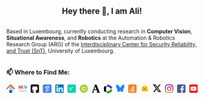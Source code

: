 <h2 style="text-align: center;">Hey there 👋, I am Ali!</h2>

<div style="display: flex; gap: 20px; align-items: center;">
    <div style="flex: 1; display: grid; gap: 4px; grid-auto-flow: column;">
        <!-- Content related to research -->
        <p>Based in Luxembourg, currently conducting research in <b>Computer Vision</b>, <b>Situational Awareness</b>, and <b>Robotics</b> at the Automation & Robotics Research Group (ARG) of the <a href="https://www.uni.lu/snt-en/" target="_blank">Interdisciplinary Center for Security Reliability, and Trust (SnT)</a>, University of Luxembourg.</p>
    </div>
    <!--
    <div style="flex: 1;">
        <p align="center">
            <img src="programmer.gif" alt="Programmer" style="margin: 10px;"/>
        </p>
    </div>
    -->
</div>

<!-- <div style="text-align:center; display: flex; gap: 20px; align-items: center;">
    <a href="#">
        <img  alt="alitourani's GitHub Stats" src="https://awesome-github-stats.azurewebsites.net/user-stats/alitourani?cardType=github&theme=merko&preferLogin=false" />
    </a>
</div> -->

### 📫 Where to Find Me:

<div style="display: grid; gap: 10px; grid-auto-flow: column;" align="center">
    <a href="https://alitourani.github.io/" target="_blank"><img src="logos/home.svg" width="35px" alt="Home" /></a>
    <a href="https://www.uni.lu/snt-en/people/ali-tourani/" target="_blank"><img src="logos/unilu.svg" width="35px" alt="Web-Page" /></a>
    <a href="https://github.com/alitourani" target="_blank"><img src="logos/github.svg" width="35px" alt="GitHub" /></a>
    <a href="http://scholar.google.com/citations?user=_VkNRkUAAAAJ&hl=en" target="_blank"><img src="logos/gscholar.svg" width="35px" alt="Google Scholar" /></a>
    <a href="https://www.linkedin.com/in/alitourani/" target="_blank"><img src="logos/linkedin.svg" width="35px" alt="LinkedIn" /></a>
    <a href="https://www.researchgate.net/profile/Ali-Tourani-2" target="_blank"><img src="logos/researchgate.svg" width="35px" alt="Researchgate" /></a>
    <a href="https://orcid.org/0000-0002-6955-1172" target="_blank"><img src="logos/orcid.svg" width="35px" alt="ORCID" /></a>
    <a href="https://uni-lu.academia.edu/AliTourani" target="_blank"><img src="logos/academia.svg" width="35px" alt="Academia" /></a>
    <a href="https://www.webofscience.com/wos/author/record/HNQ-0031-2023" target="_blank"><img src="logos/clvt.svg" width="35px" alt="WoS" /></a>
    <a href="https://bsky.app/profile/alitourani.bsky.social" target="_blank"><img src="logos/bluesky.svg" width="35px" alt="BlueSky" /></a>
    <a href="https://stackoverflow.com/users/2425822/ali-tourani" target="_blank"><img src="logos/stackoverflow.svg" width="35px" alt="StackOverflow" /></a>
    <a href="https://huggingface.co/alitourani" target="_blank"><img src="logos/hf-logo.svg" width="35px" alt="HuggingFace" /></a>
    <a href="https://twitter.com/a_tourani" target="_blank"><img src="logos/x.svg" width="35px" alt="Twitter" /></a>
    <a href="https://www.instagram.com/alitourani_" target="_blank"><img src="logos/instagram.svg" width="35px" alt="Instagram" /></a>
    <a href="https://www.facebook.com/ali.tourani/" target="_blank"><img src="logos/facebook.svg" width="35px" alt="Facebook" /></a>
    <a href="https://www.youtube.com/@a_tourani" target="_blank"><img src="logos/youtube.svg" width="35px" alt="YouTube" /></a>
</div>
